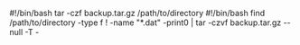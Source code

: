 #!/bin/bash
tar -czf backup.tar.gz /path/to/directory
#!/bin/bash
find /path/to/directory -type f ! -name "*.dat" -print0 | tar -czvf backup.tar.gz --null -T -
